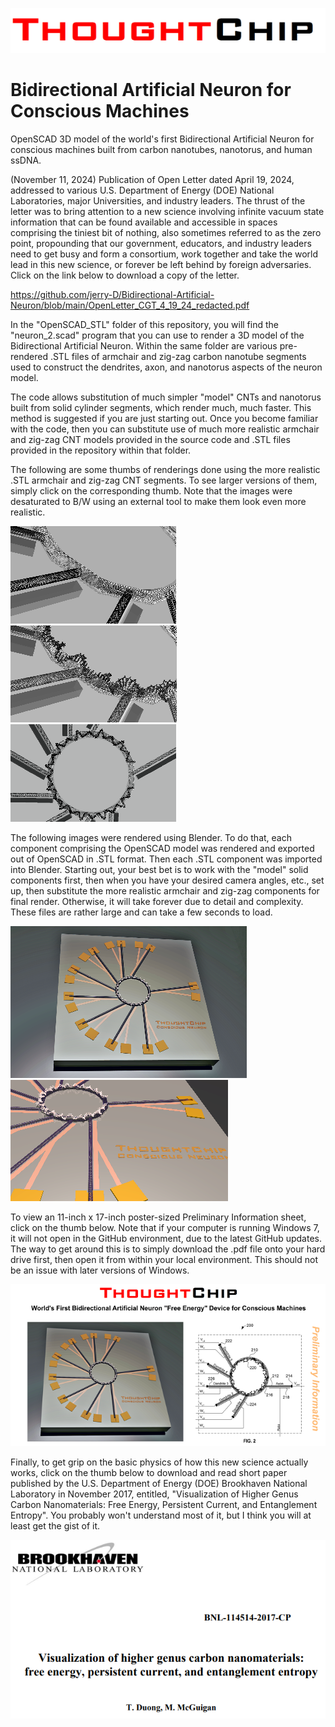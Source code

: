 ![](https://github.com/jerry-D/Bidirectional-Artificial-Neuron/blob/main/ThoughtChip_logo.png)
# Bidirectional Artificial Neuron for Conscious Machines
OpenSCAD 3D model of the world's first Bidirectional Artificial Neuron for conscious machines built from carbon nanotubes, nanotorus, and human ssDNA.

(November 11, 2024) Publication of Open Letter dated April 19, 2024, addressed to various U.S. Department of Energy (DOE) National Laboratories, major Universities, and industry leaders.  The thrust of the letter was to bring attention to a new science involving infinite vacuum state information that can be found available and accessible in spaces comprising the tiniest bit of nothing, also sometimes referred to as the zero point, propounding that our government, educators, and industry leaders need to get busy and form a consortium, work together and take the world lead in this new science, or forever be left behind by foreign adversaries.  Click on the link below to download a copy of the letter.

https://github.com/jerry-D/Bidirectional-Artificial-Neuron/blob/main/OpenLetter_CGT_4_19_24_redacted.pdf

In the "OpenSCAD_STL" folder of this repository, you will find the "neuron_2.scad" program that you can use to render a 3D model of the Bidirectional Artificial Neuron.  Within the same folder are various pre-rendered .STL files of armchair and zig-zag carbon nanotube segments used to construct the dendrites, axon, and nanotorus aspects of the neuron model.  

The code allows substitution of much simpler "model" CNTs and nanotorus built from solid cylinder segments, which render much, much faster.  This method is suggested if you are just starting out.  Once you become familiar with the code, then you can substitute use of much more realistic armchair and zig-zag CNT models provided in the source code and .STL files provided in the repository within that folder.

The following are some thumbs of renderings done using the more realistic .STL armchair and zig-zag CNT segments.  To see larger versions of them, simply click on the corresponding thumb.  Note that the images were desaturated to B/W using an external tool to make them look even more realistic.

[![poster](https://github.com/jerry-D/Bidirectional-Artificial-Neuron/blob/main/Neuron_SCAD_a_thumb.png)](https://github.com/jerry-D/Bidirectional-Artificial-Neuron/blob/main/Neuron_SCAD_a.png)
[![poster](https://github.com/jerry-D/Bidirectional-Artificial-Neuron/blob/main/Neuron_SCAD_b_thumb.png)](https://github.com/jerry-D/Bidirectional-Artificial-Neuron/blob/main/Neuron_SCAD_b.png)
[![poster](https://github.com/jerry-D/Bidirectional-Artificial-Neuron/blob/main/Neuron_SCAD_c_thumb.png)](https://github.com/jerry-D/Bidirectional-Artificial-Neuron/blob/main/Neuron_SCAD_c.png)

The following images were rendered using Blender.  To do that, each component comprising the OpenSCAD model was rendered and exported out of OpenSCAD in .STL format.  Then each .STL component was imported into Blender.  Starting out, your best bet is to work with the "model" solid components first, then when you have your desired camera angles, etc., set up, then substitute the more realistic armchair and zig-zag components for final render.  Otherwise, it will take forever due to detail and complexity.  These files are rather large and can take a few seconds to load.

[![poster](https://github.com/jerry-D/Bidirectional-Artificial-Neuron/blob/main/Neuron_9_sub_thumb.png)](https://github.com/jerry-D/Bidirectional-Artificial-Neuron/blob/main/Neuron_9_sub.png)
[![poster](https://github.com/jerry-D/Bidirectional-Artificial-Neuron/blob/main/Neuron_ssDNA_2_adj_thumb.png)](https://github.com/jerry-D/Bidirectional-Artificial-Neuron/blob/main/Neuron_ssDNA_2_adj.png)

To view an 11-inch x 17-inch poster-sized Preliminary Information sheet, click on the thumb below.  Note that if your computer is running Windows 7, it will not open in the GitHub environment, due to the latest GitHub updates.  The way to get around this is to simply download the .pdf file onto your hard drive first, then open it from within your local environment.  This should not be an issue with later versions of Windows.

[![poster](https://github.com/jerry-D/Bidirectional-Artificial-Neuron/blob/main/Conscious_Neuron_PDF_thumb.png)](https://github.com/jerry-D/Bidirectional-Artificial-Neuron/blob/main/Conscious_Neuron_publish_HR.pdf)


Finally, to get grip on the basic physics of how this new science actually works, click on the thumb below to download and read short paper published by the U.S. Department of Energy (DOE) Brookhaven National Laboratory in November 2017, entitled, "Visualization of Higher Genus Carbon Nanomaterials:  Free Energy, Persistent Current, and Entanglement Entropy". You probably won't understand most of it, but I think you will at least get the gist of it.

[![poster](https://github.com/jerry-D/Bidirectional-Artificial-Neuron/blob/main/Brookhaven_thumb.png)](https://www.bnl.gov/isd/documents/95516.pdf)

